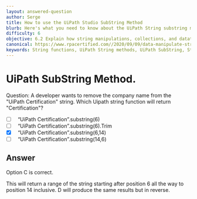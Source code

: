 ```yaml
---
layout: answered-question
author: Serge
title: How to use the UiPath Studio SubString Method
blurb: Here's what you need to know about the UiPath String substring method to pass the Associate exam
difficulty: 6
objective: 6.2 Explain how string manipulations, collections, and datatables are used for data manipulation
canonical: https://www.rpacertified.com//2020/09/09/data-manipulate-string.html
keywords: String functions, UiPath String methods, UiPath SubString, String SubString
---
```


<h1>UiPath SubString Method.</h1>

Question: A developer wants to remove the company name from the "UiPath Certification" string. Which Uipath string function will return "Certification"?

 - [ ] &nbsp;  “UiPath Certification”.substring(6)
 - [ ] &nbsp;  “UiPath Certification”.substring(6).Trim
 - [X] &nbsp;  “UiPath Certification”.substring(6,14)
 - [ ] &nbsp;  “UiPath Certification”.substring(14,6)

## Answer

Option C is correct.

This will return a range of the string starting after position 6 all the way to position 14 inclusive.  D will produce the same results but in reverse. 

